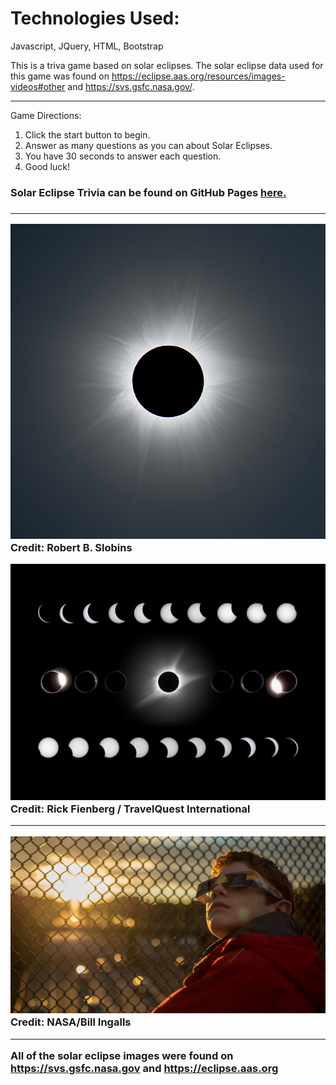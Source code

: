 <h1>Technologies Used:</h1>

Javascript, JQuery, HTML, Bootstrap

This is a triva game based on solar eclipses.  The solar eclipse data used for this game was found on https://eclipse.aas.org/resources/images-videos#other and https://svs.gsfc.nasa.gov/.

<hr>

Game Directions:
1. Click the start button to begin.
2. Answer as many questions as you can about Solar Eclipses.
3. You have 30 seconds to answer each question.
4. Good luck!

<h3>Solar Eclipse Trivia can be found on GitHub Pages <a href="https://hmathies.github.io/Solar-Eclipse-Trivia/">here.</a><h3>
<hr>

![Screenshot](solareclipse.jpeg)
Credit: Robert B. Slobins

![Screenshot](phases.jpeg)
Credit: Rick Fienberg / TravelQuest International

<hr>

![Screenshot](solarGlasses.jpeg)
Credit: NASA/Bill Ingalls

<hr>

All of the solar eclipse images were found on https://svs.gsfc.nasa.gov and https://eclipse.aas.org
